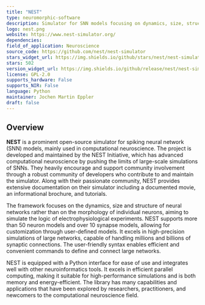 ```yaml
---
title: "NEST"
type: neuromorphic-software
description: Simulator for SNN models focusing on dynamics, size, structure of neural systems, not on individual neuron morphology.
logo: nest.png
website: https://www.nest-simulator.org/
dependencies: 
field_of_application: Neuroscience
source_code: https://github.com/nest/nest-simulator
stars_widget_url: https://img.shields.io/github/stars/nest/nest-simulator.svg?style=social
stars: 502
version_widget_url: https://img.shields.io/github/release/nest/nest-simulator.svg?label=github%20release
license: GPL-2.0
supports_hardware: False
supports_NIR: False
language: Python
maintainer: Jochen Martin Eppler
draft: false
---
```


## Overview
**NEST** is a prominent open-source simulator for spiking neural network (SNN) models, mainly used in computational neuroscience. The project is developed and maintained by the NEST
Initiative, which has advanced computational neuroscience by pushing the limits of large-scale simulations of SNNs. They heavily encourage and support community involvement through
a robust community of developers who contribute to and maintain the simulator. Along with their passionate community, NEST provides extensive documentation on their simulator including
a documented movie, an informational brochure, and tutorials.

The framework focuses on the dynamics, size and structure of neural networks rather than on the morphology of individual neurons, aiming to simulate the logic of electrophysiological
experiments. NEST supports more than 50 neuron models and over 10 synapse models, allowing for customization through user-defined models. It excels in high-precision simulations of 
large networks, capable of handling millions and billions of synaptic connections. The user-friendly syntax enables efficient and convenient commands to define and connect large networks.

NEST is equipped with a Python interface for ease of use and integrates well with other neuroinformatics tools. It excels in efficient parallel computing, making it suitable
for high-performance simulations and is both memory and energy-efficient. The library has many capabilities and applications that have been explored by researchers, practitioners, and
newcomers to the computational neuroscience field.
